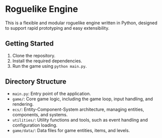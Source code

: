 # Roguelike Engine

This is a flexible and modular roguelike engine written in Python, designed to support rapid prototyping and easy extensibility.

## Getting Started

1. Clone the repository.
2. Install the required dependencies.
3. Run the game using `python main.py`.

## Directory Structure

- `main.py`: Entry point of the application.
- `game/`: Core game logic, including the game loop, input handling, and rendering.
- `ecs/`: Entity-Component-System architecture, managing entities, components, and systems.
- `utilities/`: Utility functions and tools, such as event handling and configuration loading.
- `game/data/`: Data files for game entities, items, and levels.
